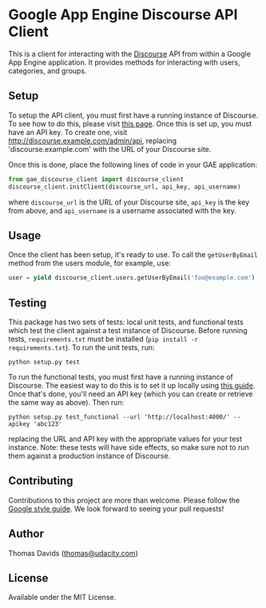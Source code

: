 # Google App Engine Discourse API Client

This is a client for interacting with the [Discourse](https://www.discourse.org) API from within a Google
App Engine application. It provides methods for interacting with users, categories, and groups.

## Setup

To setup the API client, you must first have a running instance of Discourse. To see how to do
this, please visit
[this page](https://github.com/discourse/discourse/blob/master/docs/INSTALL-cloud.md). Once this
is set up, you must have an API key. To create one, visit http://discourse.example.com/admin/api,
replacing 'discourse.example.com' with the URL of your Discourse site.

Once this is done, place the following lines of code in your GAE application:

```py
from gae_discourse_client import discourse_client
discourse_client.initClient(discourse_url, api_key, api_username)
```

where `discourse_url` is the URL of your Discourse site, `api_key` is the key from above, and
`api_username` is a username associated with the key.

## Usage

Once the client has been setup, it's ready to use. To call the `getUserByEmail` method from the
users module, for example, use:

```py
user = yield discourse_client.users.getUserByEmail('foo@example.com')
```

## Testing

This package has two sets of tests: local unit tests, and functional tests which test the client
against a test instance of Discourse. Before running tests, `requirements.txt` must be installed
(`pip install -r requirements.txt`). To run the unit tests, run:

```
python setup.py test
```

To run the functional tests, you must first have a running instance of Discourse. The easiest way
to do this is to set it up locally using
[this guide](https://github.com/discourse/discourse/blob/master/docs/VAGRANT.md). Once that's
done, you'll need an API key (which you can create or retrieve the same way as above). Then run:

```
python setup.py test_functional --url 'http://localhost:4000/' --apikey 'abc123'
```

replacing the URL and API key with the appropriate values for your test instance. Note: these
tests will have side effects, so make sure not to run them against a production instance of
Discourse.

## Contributing

Contributions to this project are more than welcome. Please follow the
[Google style guide](https://google-styleguide.googlecode.com/svn/trunk/pyguide.html). We look
forward to seeing your pull requests!

## Author

Thomas Davids (thomas@udacity.com)

## License

Available under the MIT License.
